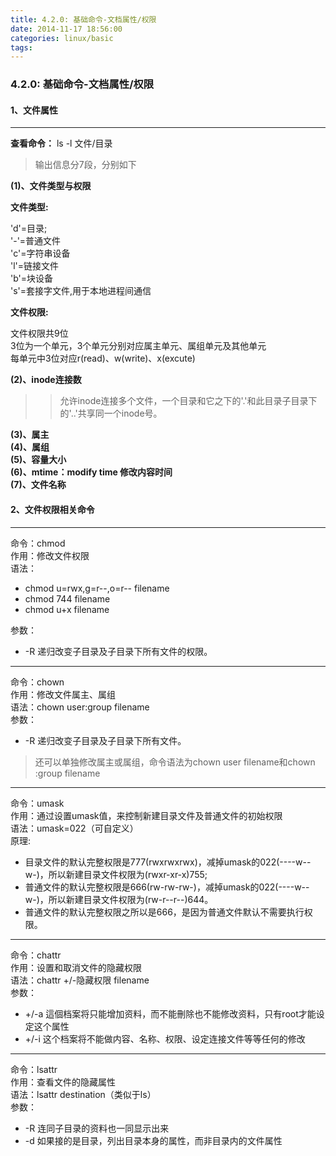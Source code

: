```yaml
---
title: 4.2.0: 基础命令-文档属性/权限
date: 2014-11-17 18:56:00
categories: linux/basic
tags:
---
```

### 4.2.0: 基础命令-文档属性/权限
#### 1、文件属性
----
**查看命令：**
ls -l 文件/目录
> 输出信息分7段，分别如下  
>
**(1)、文件类型与权限**  
> >
**文件类型:**  
> >
'd'=目录;  
'-'=普通文件  
'c'=字符串设备  
'l'=链接文件  
'b'=块设备  
's'=套接字文件,用于本地进程间通信  
> >
> >
**文件权限:**  
> >
文件权限共9位  
3位为一个单元，3个单元分别对应属主单元、属组单元及其他单元  
每单元中3位对应r(read)、w(write)、x(excute)  
>
**(2)、inode连接数**  
> > 允许inode连接多个文件，一个目录和它之下的'.'和此目录子目录下的'..'共享同一个inode号。  
>
**(3)、属主  
(4)、属组  
(5)、容量大小  
(6)、mtime：modify time 修改内容时间  
(7)、文件名称**


#### 2、文件权限相关命令
----
命令：chmod  
作用：修改文件权限  
语法：  
- chmod u=rwx,g=r--,o=r-- filename
- chmod 744 filename
- chmod u+x filename

参数：
- -R 递归改变子目录及子目录下所有文件的权限。

----

命令：chown   
作用：修改文件属主、属组  
语法：chown user:group filename  
参数：
- -R 递归改变子目录及子目录下所有文件。

> 还可以单独修改属主或属组，命令语法为chown user filename和chown :group filename

----

命令：umask  
作用：通过设置umask值，来控制新建目录文件及普通文件的初始权限  
语法：umask=022（可自定义）  
原理:
- 目录文件的默认完整权限是777(rwxrwxrwx)，减掉umask的022(----w--w-)，所以新建目录文件权限为(rwxr-xr-x)755;
- 普通文件的默认完整权限是666(rw-rw-rw-)，减掉umask的022(----w--w-)，所以新建目录文件权限为(rw-r--r--)644。
- 普通文件的默认完整权限之所以是666，是因为普通文件默认不需要执行权限。

----

命令：chattr  
作用：设置和取消文件的隐藏权限  
语法：chattr +/-隐藏权限 filename  
参数：
- +/-a 這個档案将只能增加资料，而不能刪除也不能修改资料，只有root才能设定这个属性
- +/-i 这个档案将不能做内容、名称、权限、设定连接文件等等任何的修改

----

命令：lsattr  
作用：查看文件的隐藏属性  
语法：lsattr destination（类似于ls）  
参数：  
- -R 连同子目录的资料也一同显示出来
- -d 如果接的是目录，列出目录本身的属性，而非目录内的文件属性
